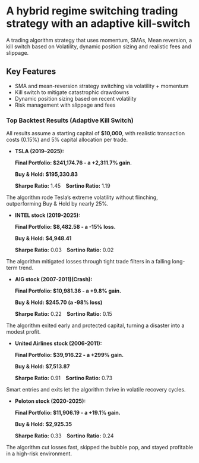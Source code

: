 # A hybrid regime switching trading strategy with an adaptive kill-switch
A trading algorithm strategy that uses momentum, SMAs, Mean reversion, a kill switch based on Volatility, dynamic position sizing and realistic fees and slippage. 


## Key Features

- SMA and mean-reversion strategy switching via volatility + momentum
- Kill switch to mitigate catastrophic drawdowns
- Dynamic position sizing based on recent volatility
- Risk management with slippage and fees

### Top Backtest Results  (Adaptive Kill Switch)

All results assume a starting capital of **$10,000**, with realistic transaction costs (0.15%) and 5% capital allocation per trade.

- **TSLA (2019–2025):**
  
  **Final Portfolio: $241,174.76 - a +2,311.7% gain.**  

  **Buy & Hold: $195,330.83**

  **Sharpe Ratio:** 1.45 **Sortino Ratio:** 1.19

The algorithm rode Tesla’s extreme volatility without flinching, outperforming Buy & Hold by nearly 25%.
  
- **INTEL stock (2019-2025):**

  **Final Portfolio: $8,482.58 - a -15% loss.**   

  **Buy & Hold: $4,948.41**

  **Sharpe Ratio:** 0.03 **Sortino Ratio:** 0.02

The algorithm mitigated losses through tight trade filters in a falling long-term trend.

- **AIG stock (2007-2011)(Crash):**

  **Final Portfolio: $10,981.36 - a +9.8% gain.**   

  **Buy & Hold: $245.70 (a -98% loss)**

  **Sharpe Ratio:** 0.22 **Sortino Ratio:** 0.15

The algorithm exited early and protected capital, turning a disaster into a modest profit.

- **United Airlines stock (2006-2011):**

  **Final Portfolio: $39,916.22 - a +299% gain.**   

  **Buy & Hold: $7,513.87**
  
  **Sharpe Ratio:** 0.91 **Sortino Ratio:** 0.73

Smart entries and exits let the algorithm thrive in volatile recovery cycles.
  
- **Peloton stock (2020-2025):**

  **Final Portfolio: $11,906.19 - a +19.1% gain.**   

  **Buy & Hold: $2,925.35**

  **Sharpe Ratio:** 0.33 **Sortino Ratio:** 0.24

The algorithm cut losses fast, skipped the bubble pop, and stayed profitable in a high-risk environment.






    
